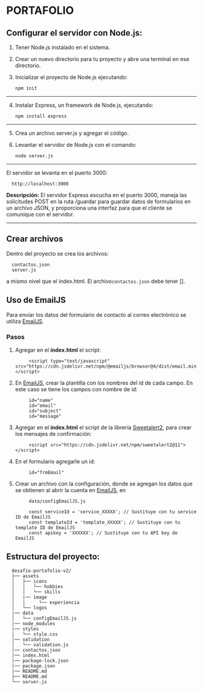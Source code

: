 # PORTAFOLIO

## Configurar el servidor con Node.js:
   1. Tener Node.js instalado en el sistema.
   2. Crear un nuevo directorio para tu proyecto y abre una terminal en ese directorio.
   3. Inicializar el proyecto de Node.js ejecutando: 

      `npm init`
---
   4. Instalar Express, un framework de Node.js, ejecutando:

      `npm install express`
---
   5.  Crea un archivo server.js y agregar el  código.
   6. Levantar el servidor de Node.js con el comando:

      `node server.js`
---

El servidor se levanta en el puerto 3000:

      http://localhost:3000

**Descripción:** El servidor Express escucha en el puerto 3000, maneja las solicitudes POST en la ruta /guardar para guardar datos de formularios en un archivo JSON, y proporciona una interfaz para que el cliente se comunique con el servidor.

---
## Crear archivos 
Dentro del proyecto se crea los archivos:

      contactos.json
      server.js

a mismo nivel que el index.html.
   El archivo`contactos.json` debe tener [].

## Uso de EmailJS
Para enviar los datos del formulario de contacto al correo electrónico se utiliza [EmailJS](https://www.emailjs.com/).
### Pasos

1. Agregar en el **index.html** el script:

            <script type="text/javascript" src="https://cdn.jsdelivr.net/npm/@emailjs/browser@4/dist/email.min.js"></script>

2. En [EmailJS](https://www.emailjs.com/), crear la plantilla con los nombres del id de cada campo. En este caso se tiene los campos con nombre de id:

            id="name"
            id="email"
            id="subject"
            id="message"

3. Agregar en el **index.html** el script de la librería [Sweetalert2](https://sweetalert2.github.io/), para crear los mensajes de confirmación:

            <script src="https://cdn.jsdelivr.net/npm/sweetalert2@11"></script>

4. En el formulario agregarle un id:

            id="frmEmail"
5. Crear un archivo con la configuración, donde se agregan los datos que se obtienen al abrir la cuenta en [EmailJS](https://www.emailjs.com/), en 

            data/configEmailJS.js

            const serviceId = 'service_XXXXX'; // Sustituye con tu service ID de EmailJS
            const templateId = 'template_XXXXX'; // Sustituye con tu template ID de EmailJS
            const apikey = 'XXXXXX'; // Sustituye con tu API key de EmailJS

## Estructura del proyecto:

      desafio-portafolio-v2/
      ├── assets
      │   ├── icons
      │   │   └── hobbies
      │   |   └── skills
      │   |── image
      │   |     └── experiencia
      |   └── logos  
      |── data
      │   └── configEmailJS.js
      |── node_modules 
      |── styles
      |   └── style.css  
      │── validation
      │   └── validation.js
      |── contactos.json
      |── index.html
      |── package-lock.json
      |── package.json
      |── README.md 
      ├── README.md
      └── server.js
